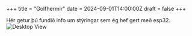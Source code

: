 +++
title = "Golfhermir"
date = 2024-09-01T14:00:00Z
draft = false
+++

Hér getur þú fundið info um stýringar sem ég hef gert með esp32.
![Desktop View](/pottur/pottur.png)